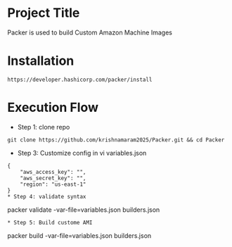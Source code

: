 # Project Title
Packer is used to build Custom Amazon Machine Images

# Installation 
```
https://developer.hashicorp.com/packer/install
```

# Execution Flow
* Step 1: clone repo
```
git clone https://github.com/krishnamaram2025/Packer.git && cd Packer
```
* Step 3: Customize config in vi variables.json
```
{
    "aws_access_key": "",   
    "aws_secret_key": "",
    "region": "us-east-1"
}
* Step 4: validate syntax
```
packer validate -var-file=variables.json builders.json
```
* Step 5: Build custome AMI
```
packer build -var-file=variables.json builders.json
```
